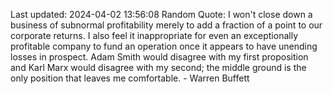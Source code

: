 Last updated: 2024-04-02 13:56:08
Random Quote: I won't close down a business of subnormal profitability merely to add a fraction of a point to our corporate returns. I also feel it inappropriate for even an exceptionally profitable company to fund an operation once it appears to have unending losses in prospect. Adam Smith would disagree with my first proposition and Karl Marx would disagree with my second; the middle ground is the only position that leaves me comfortable. - Warren Buffett